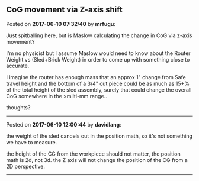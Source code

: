 ## CoG movement via Z-axis shift
Posted on **2017-06-10 07:32:40** by **mrfugu**:

Just spitballing here, but is Maslow calculating the change in CoG via z-axis movement?



I'm no physicist but I assume Maslow would need to know about the Router Weight vs (Sled+Brick Weight) in order to come up with something close to accurate.



I imagine the router has enough mass that an approx 1"  change from  Safe travel height and the bottom of a 3/4" cut piece could be as much as 15+% of the total height of the sled assembly, surely that could change the overall CoG somewhere in the >milti-mm range.. 



thoughts?

---

Posted on **2017-06-10 12:00:44** by **davidlang**:

the weight of the sled cancels out in the position math, so it's not something we have to measure.



the height of the CG from the workpiece should not matter, the position math is 2d, not 3d. the Z axis will not change the position of the CG from a 2D perspective.

---

